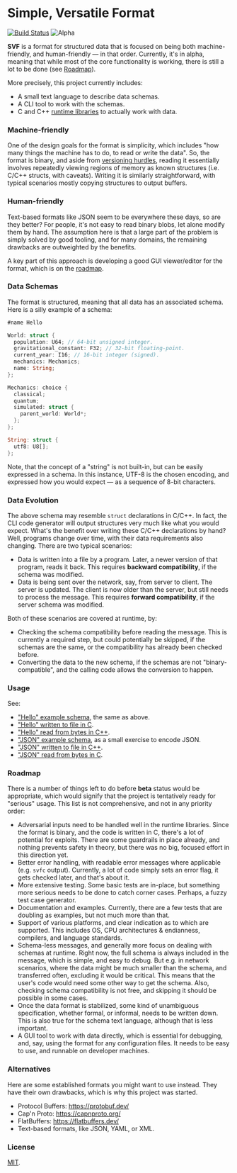 # Simple, Versatile Format

[![Build Status](https://github.com/tempname11/svf/actions/workflows/main.yml/badge.svg?branch=main)](https://github.com/tempname11/svf/actions/workflows/main.yml) ![Alpha](https://img.shields.io/badge/alpha-orange)

**SVF** is a format for structured data that is focused on being both machine-friendly, and human-friendly — in that order. Currently, it's in alpha, meaning that while most of the core functionality is working, there is still a lot to be done (see [Roadmap](#roadmap)).

More precisely, this project currently includes:
- A small text language to describe data schemas.
- A CLI tool to work with the schemas.
- C and C++ [runtime libraries](./svf_runtime/src) to actually work with data.

### Machine-friendly

One of the design goals for the format is simplicity, which includes "how many things the machine has to do, to read or write the data". So, the format is binary, and aside from [versioning hurdles](#data-evolution), reading it essentially involves repeatedly viewing regions of memory as known structures (i.e. C/C++ structs, with caveats). Writing it is similarly straightforward, with typical scenarios mostly copying structures to output buffers.

### Human-friendly

Text-based formats like JSON seem to be everywhere these days, so are they better? For people, it's not easy to read binary blobs, let alone modify them by hand. The assumption here is that a large part of the problem is simply solved by good tooling, and for many domains, the remaining drawbacks are outweighted by the benefits.

A key part of this approach is developing a good GUI viewer/editor for the format, which is on the [roadmap](#roadmap).

### Data Schemas

The format is structured, meaning that all data has an associated schema. Here is a silly example of a schema:

```rs
#name Hello

World: struct {
  population: U64; // 64-bit unsigned integer.
  gravitational_constant: F32; // 32-bit floating-point.
  current_year: I16; // 16-bit integer (signed).
  mechanics: Mechanics;
  name: String;
};

Mechanics: choice {
  classical;
  quantum;
  simulated: struct {
    parent_world: World*;
  };
};

String: struct {
  utf8: U8[];
};
```

Note, that the concept of a "string" is not built-in, but can be easily expressed in a schema. In this instance, UTF-8 is the chosen encoding, and expressed how you would expect — as a sequence of 8-bit characters.

### Data Evolution

The above schema may resemble `struct` declarations in C/C++. In fact, the CLI code generator will output structures very much like what you would expect. What's the benefit over writing these C/C++ declarations by hand? Well, programs change over time, with their data requirements also changing. There are two typical scenarios:

- Data is written into a file by a program. Later, a newer version of that program, reads it back. This requires **backward compatibility**, if the schema was modified.
- Data is being sent over the network, say, from server to client. The server is updated. The client is now older than the server, but still needs to process the message. This requires **forward compatibility**, if the server schema was modified.

Both of these scenarios are covered at runtime, by:
- Checking the schema compatibility before reading the message. This is currently a required step, but could potentially be skipped, if the schemas are the same, or the compatibility has already been checked before.
- Converting the data to the new schema, if the schemas are not "binary-compatible", and the calling code allows the conversion to happen.

### Usage

See:
- ["Hello" example schema](svf_tools/schema/Hello.txt), the same as above.
- ["Hello" written to file in C](svf_tools/src/test/hello_write.c).
- ["Hello" read from bytes in C++](svf_tools/src/test/hello_read.cpp).
- ["JSON" example schema](svf_tools/schema/JSON.txt), as a small exercise to encode JSON.
- ["JSON" written to file in C++](svf_tools/src/test/json_write.cpp).
- ["JSON" read from bytes in C](svf_tools/src/test/json_read.c).

### Roadmap

There is a number of things left to do before **beta** status would be appropriate, which would signify that the project is tentatively ready for "serious" usage. This list is not comprehensive, and not in any priority order:

- Adversarial inputs need to be handled well in the runtime libraries. Since the format is binary, and the code is written in C, there's a lot of potential for exploits. There are some guardrails in place already, and nothing prevents safety in theory, but there was no big, focused effort in this direction yet.
- Better error handling, with readable error messages where applicable (e.g. `svfc` output). Currently, a lot of code simply sets an error flag, it gets checked later, and that's about it.
- More extensive testing. Some basic tests are in-place, but something more serious needs to be done to catch corner cases. Perhaps, a fuzzy test case generator.
- Documentation and examples. Currently, there are a few tests that are doubling as examples, but not much more than that.
- Support of various platforms, and clear indication as to which are supported. This includes OS, CPU architectures & endianness, compilers, and language standards.
- Schema-less messages, and generally more focus on dealing with schemas at runtime. Right now, the full schema is always included in the message, which is simple, and easy to debug. But e.g. in network scenarios, where the data might be much smaller than the schema, and transferred often, excluding it would be critical. This means that the user's code would need some other way to get the schema. Also, checking schema compatibility is not free, and skipping it should be possible in some cases.
- Once the data format is stabilized, some kind of unambiguous specification, whether formal, or informal, needs to be written down. This is also true for the schema text language, although that is less important.
- A GUI tool to work with data directly, which is essential for debugging, and, say, using the format for any configuration files. It needs to be easy to use, and runnable on developer machines.

### Alternatives

Here are some established formats you might want to use instead. They have their own drawbacks, which is why this project was started.

- Protocol Buffers: https://protobuf.dev/
- Cap'n Proto: https://capnproto.org/
- FlatBuffers: https://flatbuffers.dev/
- Text-based formats, like JSON, YAML, or XML.

### License

[MIT](./LICENSE.txt).
